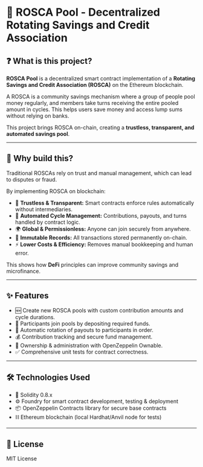 # 🔄 ROSCA Pool - Decentralized Rotating Savings and Credit Association

## ❓ What is this project?

**ROSCA Pool** is a decentralized smart contract implementation of a **Rotating Savings and Credit Association (ROSCA)** on the Ethereum blockchain.

A ROSCA is a community savings mechanism where a group of people pool money regularly, and members take turns receiving the entire pooled amount in cycles. This helps users save money and access lump sums without relying on banks.

This project brings ROSCA on-chain, creating a **trustless, transparent, and automated savings pool**.

---

## 🎯 Why build this?

Traditional ROSCAs rely on trust and manual management, which can lead to disputes or fraud.

By implementing ROSCA on blockchain:

- 🔐 **Trustless & Transparent:** Smart contracts enforce rules automatically without intermediaries.
- 🤖 **Automated Cycle Management:** Contributions, payouts, and turns handled by contract logic.
- 🌍 **Global & Permissionless:** Anyone can join securely from anywhere.
- 📜 **Immutable Records:** All transactions stored permanently on-chain.
- ⚡ **Lower Costs & Efficiency:** Removes manual bookkeeping and human error.

This shows how **DeFi** principles can improve community savings and microfinance.

---

## ✨ Features

- 🆕 Create new ROSCA pools with custom contribution amounts and cycle durations.
- 🤝 Participants join pools by depositing required funds.
- 🔄 Automatic rotation of payouts to participants in order.
- 💰 Contribution tracking and secure fund management.
- 👑 Ownership & administration with OpenZeppelin Ownable.
- ✅ Comprehensive unit tests for contract correctness.

---

## 🛠️ Technologies Used

- 📝 Solidity 0.8.x
- ⚙️ Foundry for smart contract development, testing & deployment
- 📦 OpenZeppelin Contracts library for secure base contracts
- ⛓️ Ethereum blockchain (local Hardhat/Anvil node for tests)

---

## 📄 License

MIT License
